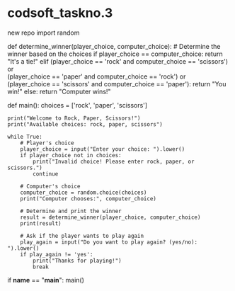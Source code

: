 # codsoft_taskno.3
new repo
import random

def determine_winner(player_choice, computer_choice):
    # Determine the winner based on the choices
    if player_choice == computer_choice:
        return "It's a tie!"
    elif (player_choice == 'rock' and computer_choice == 'scissors') or \
         (player_choice == 'paper' and computer_choice == 'rock') or \
         (player_choice == 'scissors' and computer_choice == 'paper'):
        return "You win!"
    else:
        return "Computer wins!"

def main():
    choices = ['rock', 'paper', 'scissors']

    print("Welcome to Rock, Paper, Scissors!")
    print("Available choices: rock, paper, scissors")

    while True:
        # Player's choice
        player_choice = input("Enter your choice: ").lower()
        if player_choice not in choices:
            print("Invalid choice! Please enter rock, paper, or scissors.")
            continue
        
        # Computer's choice
        computer_choice = random.choice(choices)
        print("Computer chooses:", computer_choice)

        # Determine and print the winner
        result = determine_winner(player_choice, computer_choice)
        print(result)

        # Ask if the player wants to play again
        play_again = input("Do you want to play again? (yes/no): ").lower()
        if play_again != 'yes':
            print("Thanks for playing!")
            break

if __name__ == "__main__":
    main()
